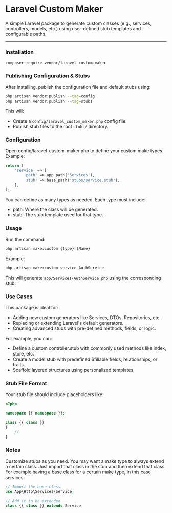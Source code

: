 # Laravel Custom Maker

A simple Laravel package to generate custom classes (e.g., services, controllers, models, etc.) using user-defined stub templates and configurable paths.

---

### Installation

```bash
composer require vendor/laravel-custom-maker
```
### Publishing Configuration & Stubs
After installing, publish the configuration file and default stubs using:

```bash
php artisan vendor:publish --tag=config
php artisan vendor:publish --tag=stubs
```

This will:
- Create a `config/laravel_custom_maker.php` config file.
- Publish stub files to the root `stubs/` directory.

### Configuration
Open config/laravel-custom-maker.php to define your custom make types. Example:

```php
return [
    'service' => [
        'path' => app_path('Services'),
        'stub' => base_path('stubs/service.stub'),
    ],
];
```
You can define as many types as needed. Each type must include:

- path: Where the class will be generated.
- stub: The stub template used for that type.

### Usage
Run the command:

```bash
php artisan make:custom {type} {Name}
```
Example:
```bash
php artisan make:custom service AuthService
```
This will generate `app/Services/AuthService.php` using the corresponding stub.

### Use Cases

This package is ideal for:

- Adding new custom generators like Services, DTOs, Repositories, etc.
- Replacing or extending Laravel's default generators.
- Creating advanced stubs with pre-defined methods, fields, or logic.

For example, you can:

- Define a custom controller.stub with commonly used methods like index, store, etc.
- Create a model.stub with predefined $fillable fields, relationships, or traits.
- Scaffold layered structures using personalized templates.

### Stub File Format
Your stub file should include placeholders like:

```php
<?php

namespace {{ namespace }};

class {{ class }}
{
    //
}
```

### Notes
Customize stubs as you need. You may want a make type to always extend a certain class.
Just import that class in the stub and then extend that class For example having a base
class for a certain make type, in this case services:
```php
// Import the base class
use App\Http\Services\Service;

// Add it to be extended
class {{ class }} extends Service
```







